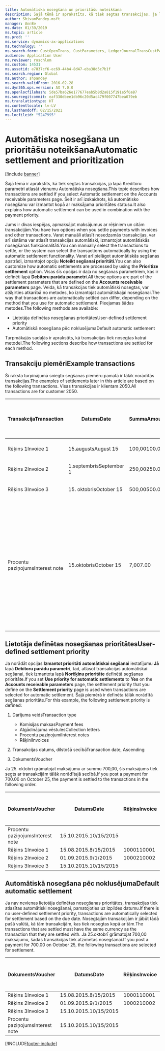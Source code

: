 ```yaml
---
title: Automātiska nosegšana un prioritāšu noteikšana
description: Šajā tēmā ir aprakstīts, kā tiek segtas transakcijas, ja lapā Kreditoru parametri atlasāt vienumu Automātiska nosegšana. Šeit ir arī izskaidrots, kā automātisko nosegšanu var izmantot kopā ar maksājuma prioritātes statusu.
author: ShivamPandey-msft
manager: AnnBe
ms.date: 01/30/2019
ms.topic: article
ms.prod: ''
ms.service: dynamics-ax-applications
ms.technology: ''
ms.search.form: CustOpenTrans, CustParameters, LedgerJournalTransCustPaym
audience: Application User
ms.reviewer: roschlom
ms.custom: 14531
ms.assetid: e7837cf6-ec69-44b4-8d47-eba38d5c7b1f
ms.search.region: Global
ms.author: shpandey
ms.search.validFrom: 2016-02-28
ms.dyn365.ops.version: AX 7.0.0
ms.openlocfilehash: 5de57ba626e177677eab5b8d2a815f191e5f6a87
ms.sourcegitcommit: eaf330dbee1db96c20d5ac479f007747bea079eb
ms.translationtype: HT
ms.contentlocale: lv-LV
ms.lasthandoff: 02/15/2021
ms.locfileid: "5247995"
---
```

# <a name="automatic-settlement-and-prioritization"></a><span data-ttu-id="51c05-104">Automātiska nosegšana un prioritāšu noteikšana</span><span class="sxs-lookup"><span data-stu-id="51c05-104">Automatic settlement and prioritization</span></span>

[!include [banner](../includes/banner.md)]

<span data-ttu-id="51c05-105">Šajā tēmā ir aprakstīts, kā tiek segtas transakcijas, ja lapā Kreditoru parametri atlasāt vienumu Automātiska nosegšana.</span><span class="sxs-lookup"><span data-stu-id="51c05-105">This topic describes how transactions are settled if you select Automatic settlement on the Accounts receivable parameters page.</span></span> <span data-ttu-id="51c05-106">Šeit ir arī izskaidrots, kā automātisko nosegšanu var izmantot kopā ar maksājuma prioritātes statusu.</span><span class="sxs-lookup"><span data-stu-id="51c05-106">It also explains how automatic settlement can be used in combination with the payment priority.</span></span>

<span data-ttu-id="51c05-107">Jums ir divas iespējas, apmaksājot maksājumus ar rēķiniem un citām transakcijām.</span><span class="sxs-lookup"><span data-stu-id="51c05-107">You have two options when you settle payments with invoices and other transactions.</span></span> <span data-ttu-id="51c05-108">Varat manuāli atlasīt nosedzamās transakcijas, var arī sistēma var atlasīt transakcijas automātiski, izmantojot automātiskās nosegšanas funkcionalitāti.</span><span class="sxs-lookup"><span data-stu-id="51c05-108">You can manually select the transactions to settle, or the system can select the transactions automatically by using the automatic settlement functionality.</span></span> <span data-ttu-id="51c05-109">Varat arī pielāgot automātiskās segšanas apstrādi, izmantojot opciju **Noteikt segšanai prioritāti**.</span><span class="sxs-lookup"><span data-stu-id="51c05-109">You can also customize how automatic settlements are processed by using the **Prioritize settlement** option.</span></span> <span data-ttu-id="51c05-110">Visas šīs opcijas ir daļa no segšanas parametriem, kas ir definēti lapā **Debitoru parādu parametri**.</span><span class="sxs-lookup"><span data-stu-id="51c05-110">All these options are part of the settlement parameters that are defined on the **Accounts receivable parameters** page.</span></span> <span data-ttu-id="51c05-111">Veida, kā transakcijas tiek automātiski nosegtas, var atšķirties atkarībā no metodes, ko izmantojat automātiskajai nosegšanai.</span><span class="sxs-lookup"><span data-stu-id="51c05-111">The way that transactions are automatically settled can differ, depending on the method that you use for automatic settlement.</span></span> <span data-ttu-id="51c05-112">Pieejamas šādas metodes.</span><span class="sxs-lookup"><span data-stu-id="51c05-112">The following methods are available:</span></span>

-   <span data-ttu-id="51c05-113">Lietotāja definētas nosegšanas prioritātes</span><span class="sxs-lookup"><span data-stu-id="51c05-113">User-defined settlement priority</span></span>
-   <span data-ttu-id="51c05-114">Automātiskā nosegšana pēc noklusējuma</span><span class="sxs-lookup"><span data-stu-id="51c05-114">Default automatic settlement</span></span>

<span data-ttu-id="51c05-115">Turpmākajās sadaļās ir aprakstīts, kā transakcijas tiek nosegtas katrai metodei.</span><span class="sxs-lookup"><span data-stu-id="51c05-115">The following sections describe how transactions are settled for each method.</span></span>

## <a name="example-transactions"></a><span data-ttu-id="51c05-116">Transakciju piemēri</span><span class="sxs-lookup"><span data-stu-id="51c05-116">Example transactions</span></span>
<span data-ttu-id="51c05-117">Šī raksta turpinājumā sniegto segšanas piemēru pamatā ir tālāk norādītās transakcijas.</span><span class="sxs-lookup"><span data-stu-id="51c05-117">The examples of settlements later in this article are based on the following transactions.</span></span> <span data-ttu-id="51c05-118">Visas transakcijas ir klientam 2050.</span><span class="sxs-lookup"><span data-stu-id="51c05-118">All transactions are for customer 2050.</span></span>

| <span data-ttu-id="51c05-119">Transakcija</span><span class="sxs-lookup"><span data-stu-id="51c05-119">Transaction</span></span>   | <span data-ttu-id="51c05-120">Datums</span><span class="sxs-lookup"><span data-stu-id="51c05-120">Date</span></span>        | <span data-ttu-id="51c05-121">Summa</span><span class="sxs-lookup"><span data-stu-id="51c05-121">Amount</span></span> | <span data-ttu-id="51c05-122">Nosacījumi atlaidei skaidrā naudā</span><span class="sxs-lookup"><span data-stu-id="51c05-122">Cash discount terms</span></span> | <span data-ttu-id="51c05-123">Termiņatlaides datums</span><span class="sxs-lookup"><span data-stu-id="51c05-123">Cash discount date</span></span> | <span data-ttu-id="51c05-124">Komentāri</span><span class="sxs-lookup"><span data-stu-id="51c05-124">Comments</span></span>                                                                                                                                                                                      |
|---------------|-------------|--------|---------------------|--------------------|-----------------------------------------------------------------------------------------------------------------------------------------------------------------------------------------------|
| <span data-ttu-id="51c05-125">Rēķins 1</span><span class="sxs-lookup"><span data-stu-id="51c05-125">Invoice 1</span></span>     | <span data-ttu-id="51c05-126">15.augusts</span><span class="sxs-lookup"><span data-stu-id="51c05-126">August 15</span></span>   | <span data-ttu-id="51c05-127">100,00</span><span class="sxs-lookup"><span data-stu-id="51c05-127">100.00</span></span> | <span data-ttu-id="51c05-128">2%14, neto 30</span><span class="sxs-lookup"><span data-stu-id="51c05-128">2%14, Net 30</span></span>        | <span data-ttu-id="51c05-129">29.augusts</span><span class="sxs-lookup"><span data-stu-id="51c05-129">August 29</span></span>          |                                                                                                                                                                                               |
| <span data-ttu-id="51c05-130">Rēķins 2</span><span class="sxs-lookup"><span data-stu-id="51c05-130">Invoice 2</span></span>     | <span data-ttu-id="51c05-131">1.septembris</span><span class="sxs-lookup"><span data-stu-id="51c05-131">September 1</span></span> | <span data-ttu-id="51c05-132">250,00</span><span class="sxs-lookup"><span data-stu-id="51c05-132">250.00</span></span> | <span data-ttu-id="51c05-133">2%14, neto 30</span><span class="sxs-lookup"><span data-stu-id="51c05-133">2%14, Net 30</span></span>        | <span data-ttu-id="51c05-134">15.septembris</span><span class="sxs-lookup"><span data-stu-id="51c05-134">September 15</span></span>       |                                                                                                                                                                                               |
| <span data-ttu-id="51c05-135">Rēķins 3</span><span class="sxs-lookup"><span data-stu-id="51c05-135">Invoice 3</span></span>     | <span data-ttu-id="51c05-136">15. oktobris</span><span class="sxs-lookup"><span data-stu-id="51c05-136">October 15</span></span>  | <span data-ttu-id="51c05-137">500,00</span><span class="sxs-lookup"><span data-stu-id="51c05-137">500.00</span></span> | <span data-ttu-id="51c05-138">2% 14/neto 30</span><span class="sxs-lookup"><span data-stu-id="51c05-138">2% 14/Net 30</span></span>        | <span data-ttu-id="51c05-139">29.oktobris</span><span class="sxs-lookup"><span data-stu-id="51c05-139">October 29</span></span>         |                                                                                                                                                                                               |
| <span data-ttu-id="51c05-140">Procentu paziņojums</span><span class="sxs-lookup"><span data-stu-id="51c05-140">Interest note</span></span> | <span data-ttu-id="51c05-141">15.oktobris</span><span class="sxs-lookup"><span data-stu-id="51c05-141">October 15</span></span>  | <span data-ttu-id="51c05-142">7,00</span><span class="sxs-lookup"><span data-stu-id="51c05-142">7.00</span></span>   |                     |                    | <span data-ttu-id="51c05-143">Šis procentu paziņojums ir par 1. un 2. rēķinu.</span><span class="sxs-lookup"><span data-stu-id="51c05-143">This interest note is for invoice 1 and invoice 2.</span></span> <span data-ttu-id="51c05-144">Summa tiek aprēķināta kā 2 procenti no summām, kuru apmaksa ir nokavēta par 30 dienām vai vairāk.</span><span class="sxs-lookup"><span data-stu-id="51c05-144">The amount is calculated as 2-percent interest on amounts that are 30 or more days past due.</span></span> <span data-ttu-id="51c05-145">Piemēram, 0,02 × (100,00 + 250,00) = 7,00.</span><span class="sxs-lookup"><span data-stu-id="51c05-145">For example, 0.02 × (100.00 + 250.00) = 7.00.</span></span> |

## <a name="user-defined-settlement-priority"></a><span data-ttu-id="51c05-146">Lietotāja definētas nosegšanas prioritātes</span><span class="sxs-lookup"><span data-stu-id="51c05-146">User-defined settlement priority</span></span>
<span data-ttu-id="51c05-147">Ja norādāt opcijas **Izmantot prioritāti automātiskai segšanai** iestatījumu **Jā** lapā **Debitoru parādu parametri**, tad, atlasot transakcijas automātiskai segšanai, tiek izmantota lapā **Norēķinu prioritāte** definētā segšanas prioritāte.</span><span class="sxs-lookup"><span data-stu-id="51c05-147">If you set **Use priority for automatic settlements** to **Yes** on the **Accounts receivable parameters** page, the settlement priority that you define on the **Settlement priority** page is used when transactions are selected for automatic settlement.</span></span> <span data-ttu-id="51c05-148">Šajā piemērā ir definēta tālāk norādītā segšanas prioritāte.</span><span class="sxs-lookup"><span data-stu-id="51c05-148">For this example, the following settlement priority is defined:</span></span>

1.  <span data-ttu-id="51c05-149">Darījuma veids</span><span class="sxs-lookup"><span data-stu-id="51c05-149">Transaction type</span></span>
    -   <span data-ttu-id="51c05-150">Komisijas maksas</span><span class="sxs-lookup"><span data-stu-id="51c05-150">Payment fees</span></span>
    -   <span data-ttu-id="51c05-151">Atgādinājuma vēstules</span><span class="sxs-lookup"><span data-stu-id="51c05-151">Collection letters</span></span>
    -   <span data-ttu-id="51c05-152">Procentu paziņojumi</span><span class="sxs-lookup"><span data-stu-id="51c05-152">Interest notes</span></span>
    -   <span data-ttu-id="51c05-153">Rēķini</span><span class="sxs-lookup"><span data-stu-id="51c05-153">Invoices</span></span>

2.  <span data-ttu-id="51c05-154">Transakcijas datums, dilstošā secībā</span><span class="sxs-lookup"><span data-stu-id="51c05-154">Transaction date, Ascending</span></span>
3.  <span data-ttu-id="51c05-155">Dokuments</span><span class="sxs-lookup"><span data-stu-id="51c05-155">Voucher</span></span>

<span data-ttu-id="51c05-156">Ja 25. oktobrī grāmatojat maksājumu ar summu 700,00, šis maksājums tiek segts ar transakcijām tālāk norādītajā secībā.</span><span class="sxs-lookup"><span data-stu-id="51c05-156">If you post a payment for 700.00 on October 25, the payment is settled to the transactions in the following order.</span></span>

| <span data-ttu-id="51c05-157">Dokuments</span><span class="sxs-lookup"><span data-stu-id="51c05-157">Voucher</span></span>       | <span data-ttu-id="51c05-158">Datums</span><span class="sxs-lookup"><span data-stu-id="51c05-158">Date</span></span>       | <span data-ttu-id="51c05-159">Rēķins</span><span class="sxs-lookup"><span data-stu-id="51c05-159">Invoice</span></span> | <span data-ttu-id="51c05-160">Summa darījuma valūtā</span><span class="sxs-lookup"><span data-stu-id="51c05-160">Amount in transaction currency</span></span> | <span data-ttu-id="51c05-161">Nosedzamā summa</span><span class="sxs-lookup"><span data-stu-id="51c05-161">Amount to settle</span></span> | <span data-ttu-id="51c05-162">Bilance</span><span class="sxs-lookup"><span data-stu-id="51c05-162">Balance</span></span> | <span data-ttu-id="51c05-163">Valūta</span><span class="sxs-lookup"><span data-stu-id="51c05-163">Currency</span></span> |
|---------------|------------|---------|--------------------------------|------------------|---------|----------|
| <span data-ttu-id="51c05-164">Procentu paziņojums</span><span class="sxs-lookup"><span data-stu-id="51c05-164">Interest note</span></span> | <span data-ttu-id="51c05-165">15.10.2015.</span><span class="sxs-lookup"><span data-stu-id="51c05-165">10/15/2015</span></span> |         | <span data-ttu-id="51c05-166">7,00</span><span class="sxs-lookup"><span data-stu-id="51c05-166">7.00</span></span>                           | <span data-ttu-id="51c05-167">7,00</span><span class="sxs-lookup"><span data-stu-id="51c05-167">7.00</span></span>             | <span data-ttu-id="51c05-168">0,00</span><span class="sxs-lookup"><span data-stu-id="51c05-168">0.00</span></span>    | <span data-ttu-id="51c05-169">USD</span><span class="sxs-lookup"><span data-stu-id="51c05-169">USD</span></span>      |
| <span data-ttu-id="51c05-170">Rēķins 1</span><span class="sxs-lookup"><span data-stu-id="51c05-170">Invoice 1</span></span>     | <span data-ttu-id="51c05-171">15.08.2015.</span><span class="sxs-lookup"><span data-stu-id="51c05-171">8/15/2015</span></span>  | <span data-ttu-id="51c05-172">10001</span><span class="sxs-lookup"><span data-stu-id="51c05-172">10001</span></span>   | <span data-ttu-id="51c05-173">100,00</span><span class="sxs-lookup"><span data-stu-id="51c05-173">100.00</span></span>                         | <span data-ttu-id="51c05-174">100,00</span><span class="sxs-lookup"><span data-stu-id="51c05-174">100.00</span></span>           | <span data-ttu-id="51c05-175">0,00</span><span class="sxs-lookup"><span data-stu-id="51c05-175">0.00</span></span>    | <span data-ttu-id="51c05-176">USD</span><span class="sxs-lookup"><span data-stu-id="51c05-176">USD</span></span>      |
| <span data-ttu-id="51c05-177">Rēķins 2</span><span class="sxs-lookup"><span data-stu-id="51c05-177">Invoice 2</span></span>     | <span data-ttu-id="51c05-178">01.09.2015.</span><span class="sxs-lookup"><span data-stu-id="51c05-178">9/1/2015</span></span>   | <span data-ttu-id="51c05-179">10002</span><span class="sxs-lookup"><span data-stu-id="51c05-179">10002</span></span>   | <span data-ttu-id="51c05-180">250,00</span><span class="sxs-lookup"><span data-stu-id="51c05-180">250.00</span></span>                         | <span data-ttu-id="51c05-181">250,00</span><span class="sxs-lookup"><span data-stu-id="51c05-181">250.00</span></span>           | <span data-ttu-id="51c05-182">0,00</span><span class="sxs-lookup"><span data-stu-id="51c05-182">0.00</span></span>    | <span data-ttu-id="51c05-183">USD</span><span class="sxs-lookup"><span data-stu-id="51c05-183">USD</span></span>      |
| <span data-ttu-id="51c05-184">Rēķins 3</span><span class="sxs-lookup"><span data-stu-id="51c05-184">Invoice 3</span></span>     | <span data-ttu-id="51c05-185">15.10.2015.</span><span class="sxs-lookup"><span data-stu-id="51c05-185">10/15/2015</span></span> |         | <span data-ttu-id="51c05-186">500,00</span><span class="sxs-lookup"><span data-stu-id="51c05-186">500.00</span></span>                         | <span data-ttu-id="51c05-187">343,00</span><span class="sxs-lookup"><span data-stu-id="51c05-187">343.00</span></span>           | <span data-ttu-id="51c05-188">157,00</span><span class="sxs-lookup"><span data-stu-id="51c05-188">157.00</span></span>  | <span data-ttu-id="51c05-189">USD</span><span class="sxs-lookup"><span data-stu-id="51c05-189">USD</span></span>      |

## <a name="default-automatic-settlement"></a><span data-ttu-id="51c05-190">Automātiskā nosegšana pēc noklusējuma</span><span class="sxs-lookup"><span data-stu-id="51c05-190">Default automatic settlement</span></span>
<span data-ttu-id="51c05-191">Ja nav nevienas lietotāja definētas nosegšanas prioritātes, transakcijas tiek atlasītas automātiski nosegšanai, pamatojoties uz izpildes datumu.</span><span class="sxs-lookup"><span data-stu-id="51c05-191">If there is no user-defined settlement priority, transactions are automatically selected for settlement based on the due date.</span></span> <span data-ttu-id="51c05-192">Nosegtajām transakcijām ir jābūt tādā pašā valūtā, kā tām transakcijām, kas tiek nosegtas kopā ar tām.</span><span class="sxs-lookup"><span data-stu-id="51c05-192">The transactions that are settled must have the same currency as the transaction that they are settled with.</span></span> <span data-ttu-id="51c05-193">Ja 25.oktobrī grāmatojat 700,00 maksājumu, šādas transakcijas tiek atzīmētas nosegšanai.</span><span class="sxs-lookup"><span data-stu-id="51c05-193">If you post a payment for 700.00 on October 25, the following transactions are selected for settlement.</span></span>

| <span data-ttu-id="51c05-194">Dokuments</span><span class="sxs-lookup"><span data-stu-id="51c05-194">Voucher</span></span>       | <span data-ttu-id="51c05-195">Datums</span><span class="sxs-lookup"><span data-stu-id="51c05-195">Date</span></span>       | <span data-ttu-id="51c05-196">Rēķins</span><span class="sxs-lookup"><span data-stu-id="51c05-196">Invoice</span></span> | <span data-ttu-id="51c05-197">Summa darījuma valūtā</span><span class="sxs-lookup"><span data-stu-id="51c05-197">Amount in transaction currency</span></span> | <span data-ttu-id="51c05-198">Nosedzamā summa</span><span class="sxs-lookup"><span data-stu-id="51c05-198">Amount to settle</span></span> | <span data-ttu-id="51c05-199">Bilance</span><span class="sxs-lookup"><span data-stu-id="51c05-199">Balance</span></span> | <span data-ttu-id="51c05-200">Valūta</span><span class="sxs-lookup"><span data-stu-id="51c05-200">Currency</span></span> |
|---------------|------------|---------|--------------------------------|------------------|---------|----------|
| <span data-ttu-id="51c05-201">Rēķins 1</span><span class="sxs-lookup"><span data-stu-id="51c05-201">Invoice 1</span></span>     | <span data-ttu-id="51c05-202">15.08.2015.</span><span class="sxs-lookup"><span data-stu-id="51c05-202">8/15/2015</span></span>  | <span data-ttu-id="51c05-203">10001</span><span class="sxs-lookup"><span data-stu-id="51c05-203">10001</span></span>   | <span data-ttu-id="51c05-204">100,00</span><span class="sxs-lookup"><span data-stu-id="51c05-204">100.00</span></span>                         | <span data-ttu-id="51c05-205">100,00</span><span class="sxs-lookup"><span data-stu-id="51c05-205">100.00</span></span>           | <span data-ttu-id="51c05-206">0,00</span><span class="sxs-lookup"><span data-stu-id="51c05-206">0.00</span></span>    | <span data-ttu-id="51c05-207">USD</span><span class="sxs-lookup"><span data-stu-id="51c05-207">USD</span></span>      |
| <span data-ttu-id="51c05-208">Rēķins 2</span><span class="sxs-lookup"><span data-stu-id="51c05-208">Invoice 2</span></span>     | <span data-ttu-id="51c05-209">01.09.2015.</span><span class="sxs-lookup"><span data-stu-id="51c05-209">9/1/2015</span></span>   | <span data-ttu-id="51c05-210">10002</span><span class="sxs-lookup"><span data-stu-id="51c05-210">10002</span></span>   | <span data-ttu-id="51c05-211">250,00</span><span class="sxs-lookup"><span data-stu-id="51c05-211">250.00</span></span>                         | <span data-ttu-id="51c05-212">250,00</span><span class="sxs-lookup"><span data-stu-id="51c05-212">250.00</span></span>           | <span data-ttu-id="51c05-213">0,00</span><span class="sxs-lookup"><span data-stu-id="51c05-213">0.00</span></span>    | <span data-ttu-id="51c05-214">USD</span><span class="sxs-lookup"><span data-stu-id="51c05-214">USD</span></span>      |
| <span data-ttu-id="51c05-215">Rēķins 3</span><span class="sxs-lookup"><span data-stu-id="51c05-215">Invoice 3</span></span>     | <span data-ttu-id="51c05-216">15.10.2015.</span><span class="sxs-lookup"><span data-stu-id="51c05-216">10/15/2015</span></span> |         | <span data-ttu-id="51c05-217">500.00</span><span class="sxs-lookup"><span data-stu-id="51c05-217">500.00</span></span>                         | <span data-ttu-id="51c05-218">350.00</span><span class="sxs-lookup"><span data-stu-id="51c05-218">350.00</span></span>           | <span data-ttu-id="51c05-219">150.00</span><span class="sxs-lookup"><span data-stu-id="51c05-219">150.00</span></span>  | <span data-ttu-id="51c05-220">USD</span><span class="sxs-lookup"><span data-stu-id="51c05-220">USD</span></span>      |
| <span data-ttu-id="51c05-221">Procentu paziņojums</span><span class="sxs-lookup"><span data-stu-id="51c05-221">Interest note</span></span> | <span data-ttu-id="51c05-222">15.10.2015.</span><span class="sxs-lookup"><span data-stu-id="51c05-222">10/15/2015</span></span> |         | <span data-ttu-id="51c05-223">7.00</span><span class="sxs-lookup"><span data-stu-id="51c05-223">7.00</span></span>                           | <span data-ttu-id="51c05-224">0.00</span><span class="sxs-lookup"><span data-stu-id="51c05-224">0.00</span></span>             | <span data-ttu-id="51c05-225">7.00</span><span class="sxs-lookup"><span data-stu-id="51c05-225">7.00</span></span>    | <span data-ttu-id="51c05-226">USD</span><span class="sxs-lookup"><span data-stu-id="51c05-226">USD</span></span>      |







[!INCLUDE[footer-include](../../includes/footer-banner.md)]